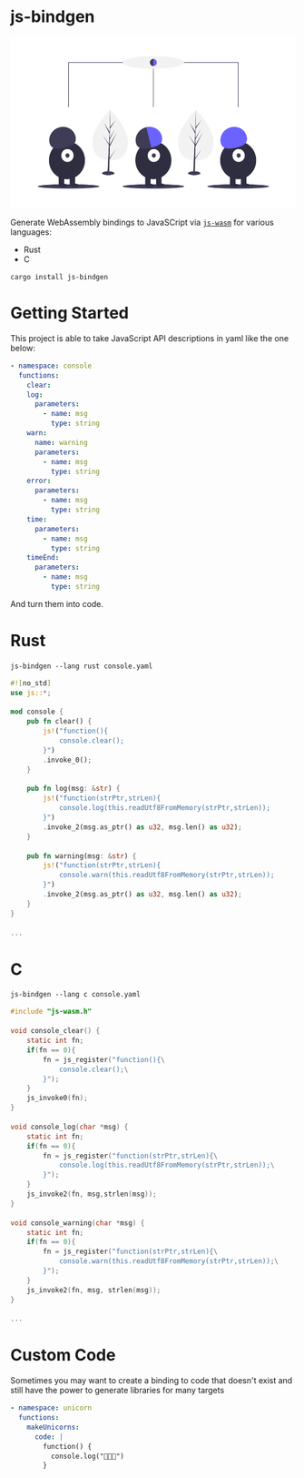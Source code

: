 # js-bindgen

<p align="center">
  <img height="300" src="../../images/undraw_convert_2gjv.png">
</p>

Generate WebAssembly bindings to JavaSCript via [`js-wasm`](https://wasm.js.org) for various languages:

* Rust
* C

```
cargo install js-bindgen
```

# Getting Started

This project is able to take JavaScript API descriptions in yaml like the one below:

```yaml
- namespace: console
  functions:
    clear:
    log:
      parameters:
        - name: msg
          type: string
    warn:
      name: warning
      parameters:
        - name: msg
          type: string
    error:
      parameters:
        - name: msg
          type: string
    time:
      parameters:
        - name: msg
          type: string
    timeEnd:
      parameters:
        - name: msg
          type: string
```

And turn them into code.

# Rust

```
js-bindgen --lang rust console.yaml
```

```rust
#![no_std]
use js::*;

mod console {
    pub fn clear() {
        js!("function(){
            console.clear(); 
        }")
        .invoke_0();
    }

    pub fn log(msg: &str) {
        js!("function(strPtr,strLen){
            console.log(this.readUtf8FromMemory(strPtr,strLen)); 
        }")
        .invoke_2(msg.as_ptr() as u32, msg.len() as u32);
    }

    pub fn warning(msg: &str) {
        js!("function(strPtr,strLen){
            console.warn(this.readUtf8FromMemory(strPtr,strLen)); 
        }")
        .invoke_2(msg.as_ptr() as u32, msg.len() as u32);
    }
}

...
```

# C

```
js-bindgen --lang c console.yaml
```

```C
#include "js-wasm.h"

void console_clear() {
    static int fn;
    if(fn == 0){
        fn = js_register("function(){\
            console.clear();\
        }");
    }
    js_invoke0(fn);
}

void console_log(char *msg) { 
    static int fn;
    if(fn == 0){
        fn = js_register("function(strPtr,strLen){\
            console.log(this.readUtf8FromMemory(strPtr,strLen));\
        }");
    }
    js_invoke2(fn, msg,strlen(msg));
}

void console_warning(char *msg) { 
    static int fn;
    if(fn == 0){
        fn = js_register("function(strPtr,strLen){\
            console.warn(this.readUtf8FromMemory(strPtr,strLen));\
        }");
    }
    js_invoke2(fn, msg, strlen(msg));
}

...
```

# Custom Code

Sometimes you may want to create a binding to code that doesn't exist and still have the power to generate libraries for many targets

```yaml
- namespace: unicorn
  functions:
    makeUnicorns:
      code: |
        function() {
          console.log("🦄🦄🦄")
        }
```
